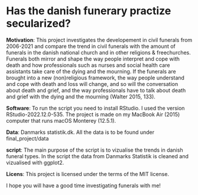 # Has the danish funerary practize secularized?

**Motivation**: This project investigates the developement in civil funerals from 2006-2021 and compare the trend in civil funerals with the amount of funerals in the danish national church and in other religions & freechurches. Funerals both mirror and shape the way people interpret and cope with death and how professionals such as nurses and social health care assistants take care of the dying and the mourning. If the funerals are brought into a new (non)religious framework, the way people understand and cope with death and loss will change, and so will the conversation about death and grief, and the way professionals have to talk about death and grief with the dying and the mourning (Walter 2015, 133).

**Software**: To run the script you need to install RStudio. I used the version RStudio-2022.12.0-535. 
The project is made on my MacBook Air (2015) computer that runs macOS Monterey (12.5.1).

**Data**: Danmarks statistik.dk. All the data is to be found under final_project/data

**script**: The main purpose of the script is to vizualise the trends in danish funeral types. In the script the data from Danmarks Statistik is cleaned and vizualised with ggplot2. 

**Licens**: This project is licensed under the terms of the MIT license. 

I hope you will have a good time investigating funerals with me!
